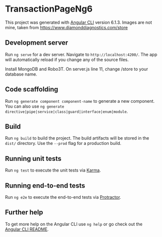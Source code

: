 # TransactionPageNg6

This project was generated with [Angular CLI](https://github.com/angular/angular-cli) version 6.1.3. Images are not mine, taken from https://www.diamonddiagnostics.com/store

## Development server

Run `ng serve` for a dev server. Navigate to `http://localhost:4200/`. The app will automatically reload if you change any of the source files.

Install MongoDB and Robo3T. On server.js line 11, change /store to your database name.

## Code scaffolding

Run `ng generate component component-name` to generate a new component. You can also use `ng generate directive|pipe|service|class|guard|interface|enum|module`.

## Build

Run `ng build` to build the project. The build artifacts will be stored in the `dist/` directory. Use the `--prod` flag for a production build.

## Running unit tests

Run `ng test` to execute the unit tests via [Karma](https://karma-runner.github.io).

## Running end-to-end tests

Run `ng e2e` to execute the end-to-end tests via [Protractor](http://www.protractortest.org/).

## Further help

To get more help on the Angular CLI use `ng help` or go check out the [Angular CLI README](https://github.com/angular/angular-cli/blob/master/README.md).
